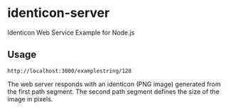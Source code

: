 identicon-server
================

Identicon Web Service Example for Node.js

## Usage

```
http://localhost:3000/examplestring/128
```

The web server responds with an identicon (PNG image) generated from the first path segment. The second path segment defines the size of the image in pixels.
